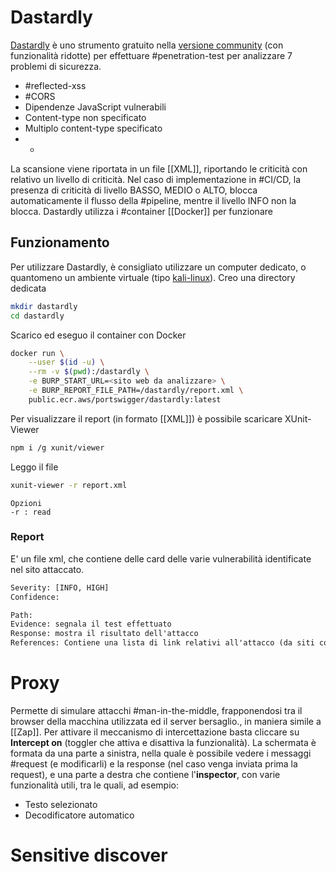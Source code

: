 # Dastardly
[Dastardly](https://portswigger.net/burp/dastardly) è uno strumento gratuito nella [versione community](https://github.com/PortSwigger/dastardly-github-action) (con funzionalità ridotte) per effettuare #penetration-test per analizzare 7 problemi di sicurezza.
- #reflected-xss
- #CORS
- Dipendenze JavaScript vulnerabili
- Content-type non specificato
- Multiplo content-type specificato
- -
La scansione viene riportata in un file [[XML]], riportando le criticità con relativo un livello di criticità. Nel caso di implementazione in #CI/CD, la presenza di criticità di livello BASSO, MEDIO o ALTO, blocca automaticamente il flusso della #pipeline, mentre il livello INFO non la blocca.
Dastardly utilizza i #container [[Docker]] per funzionare
## Funzionamento
Per utilizzare Dastardly, è consigliato utilizzare un computer dedicato, o quantomeno un ambiente virtuale (tipo [kali-linux](Linux.md#kali-linux)).
Creo una directory dedicata
```sh
mkdir dastardly
cd dastardly
```
Scarico ed eseguo il container con Docker
```sh
docker run \
	--user $(id -u) \
	--rm -v $(pwd):/dastardly \
	-e BURP_START_URL=<sito web da analizzare> \
	-e BURP_REPORT_FILE_PATH=/dastardly/report.xml \
	public.ecr.aws/portswigger/dastardly:latest
```
Per visualizzare il report (in formato [[XML]]) è possibile scaricare XUnit-Viewer
```sh
npm i /g xunit/viewer
```
Leggo il file 
```sh
xunit-viewer -r report.xml
```
	Opzioni
	-r : read
### Report
E' un file xml, che contiene delle card delle varie vulnerabilità identificate nel sito attaccato.
```report.xml
Severity: [INFO, HIGH]
Confidence:

Path:
Evidence: segnala il test effettuato
Response: mostra il risultato dell'attacco
References: Contiene una lista di link relativi all'attacco (da siti come Mitre, capec, postswagger)

```
# Proxy
Permette di simulare attacchi #man-in-the-middle, frapponendosi tra il browser della macchina utilizzata ed il server bersaglio., in maniera simile a [[Zap]].
Per attivare il meccanismo di intercettazione basta cliccare su **Intercept on** (toggler che attiva e disattiva la funzionalità).
La schermata è formata da una parte a sinistra, nella quale è possibile vedere i messaggi #request (e modificarli) e la response (nel caso venga inviata prima la request), e una parte a destra che contiene l'**inspector**, con varie funzionalità utili, tra le quali, ad esempio:
- Testo selezionato
- Decodificatore automatico
# Sensitive discover 